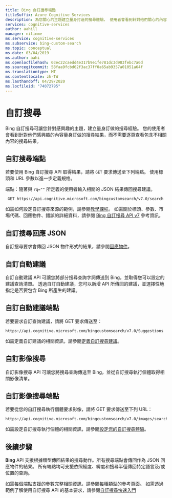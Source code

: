 ```yaml
---
title: Bing 自訂搜尋端點
titleSuffix: Azure Cognitive Services
description: 為您關心的主題建立量身打造的搜尋體驗。 使用者會看到針對他們關心的內容量身打造的搜尋結果。
services: cognitive-services
author: aahill
manager: nitinme
ms.service: cognitive-services
ms.subservice: bing-custom-search
ms.topic: conceptual
ms.date: 03/04/2019
ms.author: aahi
ms.openlocfilehash: 03ec22caedd4e317b9e1fe781dc3d983febc7a6d
ms.sourcegitcommit: 58faa9fcbd62f3ac37ff0a65ab9357a01051a64f
ms.translationtype: MT
ms.contentlocale: zh-TW
ms.lasthandoff: 04/29/2020
ms.locfileid: "74072795"
---
```

# <a name="custom-search"></a>自訂搜尋
Bing 自訂搜尋可讓您針對感興趣的主題，建立量身訂做的搜尋經驗。 您的使用者會看到針對他們感興趣的內容量身訂做的搜尋結果，而不需要逐頁查看包含不相關內容的搜尋結果。

## <a name="custom-search-endpoint"></a>自訂搜尋端點
若要使用 Bing 自訂搜尋 API 取得結果，請將 `GET` 要求傳送至下列端點。 使用標頭和 URL 參數以進一步定義規格。

端點：隨著與 `?q=""` 所定義的使用者輸入相關的 JSON 結果傳回搜尋建議。
```  
 GET https://api.cognitive.microsoft.com/bingcustomsearch/v7.0/search  
```

如需如何設定自訂搜尋來源的範例，請參閱[教學課程](https://docs.microsoft.com/azure/cognitive-services/bing-custom-search/tutorials/custom-search-web-page)。 如需關於標頭、參數、市場代碼、回應物件、錯誤的詳細資料，請參閱 [Bing 自訂搜尋 API v7](https://docs.microsoft.com/rest/api/cognitiveservices-bingsearch/bing-custom-search-api-v7-reference) 參考資訊。

## <a name="custom-search-response-json"></a>自訂搜尋回應 JSON
自訂搜尋要求會傳回 JSON 物件形式的結果，請參閱[回應物件](https://docs.microsoft.com/rest/api/cognitiveservices-bingsearch/bing-custom-search-api-v7-reference#response-objects)。 

## <a name="custom-autosuggest"></a>自訂自動建議
自訂自動建議 API 可讓您將部分搜尋查詢字詞傳送到 Bing，並取得您可以設定的建議查詢清單。 透過自訂自動建議，您可以新增 API 所傳回的建議，並選擇性地指定是否要包含 Bing 所產生的建議。

## <a name="custom-autosuggest-endpoint"></a>自訂自動建議端點
若要要求自訂查詢建議，請將 GET 要求傳送至：

```
https://api.cognitive.microsoft.com/bingcustomsearch/v7.0/Suggestions
```  

如需定義自訂建議的相關資訊，請參閱[定義自訂搜尋建議](define-custom-suggestions.md)。

## <a name="custom-image-search"></a>自訂影像搜尋
自訂影像搜尋 API 可讓您將搜尋查詢傳送至 Bing，並從自訂搜尋執行個體取得相關影像清單。

## <a name="custom-image-search-endpoint"></a>自訂影像搜尋端點
若要從您的自訂搜尋執行個體要求影像，請將 GET 要求傳送至下列 URL：

```
https://api.cognitive.microsoft.com/bingcustomsearch/v7.0/images/search
```

如需設定自訂搜尋執行個體的相關資訊，請參閱[設定您的自訂搜尋體驗](https://docs.microsoft.com/azure/cognitive-services/bing-custom-search/define-your-custom-view)。

## <a name="next-steps"></a>後續步驟
**Bing** API 支援根據類型傳回結果的搜尋動作。所有搜尋端點會傳回作為 JSON 回應物件的結果。 所有端點均可支援依照經度、緯度和搜尋半徑傳回特定語言及/或位置的查詢。

如需每個端點支援的參數完整相關資訊，請參閱每種類型的參考頁面。
如需透過範例了解使用自訂搜尋 API 的基本要求，請參閱[自訂搜尋快速入門](https://docs.microsoft.com/azure/cognitive-services/bing-custom-search/)
